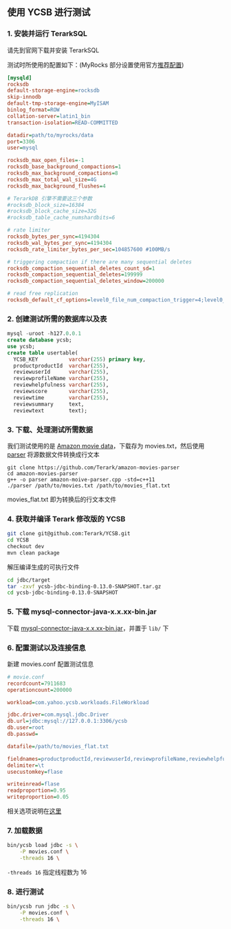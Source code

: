 ## 使用 YCSB 进行测试

### 1. 安装并运行 TerarkSQL

请先到官网下载并安装 TerarkSQL

测试时所使用的配置如下：(MyRocks 部分设置使用官方[推荐配置](https://github.com/facebook/mysql-5.6/wiki/my.cnf-tuning))
```ini
[mysqld]
rocksdb
default-storage-engine=rocksdb
skip-innodb
default-tmp-storage-engine=MyISAM
binlog_format=ROW
collation-server=latin1_bin
transaction-isolation=READ-COMMITTED

datadir=path/to/myrocks/data
port=3306
user=mysql

rocksdb_max_open_files=-1
rocksdb_base_background_compactions=1
rocksdb_max_background_compactions=8
rocksdb_max_total_wal_size=4G
rocksdb_max_background_flushes=4

# TerarkDB 引擎不需要这三个参数
#rocksdb_block_size=16384
#rocksdb_block_cache_size=32G
#rocksdb_table_cache_numshardbits=6

# rate limiter
rocksdb_bytes_per_sync=4194304
rocksdb_wal_bytes_per_sync=4194304
rocksdb_rate_limiter_bytes_per_sec=104857600 #100MB/s

# triggering compaction if there are many sequential deletes
rocksdb_compaction_sequential_deletes_count_sd=1
rocksdb_compaction_sequential_deletes=199999
rocksdb_compaction_sequential_deletes_window=200000

# read free replication
rocksdb_default_cf_options=level0_file_num_compaction_trigger=4;level0_slowdown_writes_trigger=10;level0_stop_writes_trigger=15;memtable_prefix_bloom_size_ratio=0.05;
```

### 2. 创建测试所需的数据库以及表
```sql
mysql -uroot -h127.0.0.1
create database ycsb;
use ycsb;
create table usertable(
  YCSB_KEY          varchar(255) primary key,
  productproductId  varchar(255),
  reviewuserId      varchar(255),
  reviewprofileName varchar(255),
  reviewhelpfulness varchar(255),
  reviewscore       varchar(255),
  reviewtime        varchar(255),
  reviewsummary     text,
  reviewtext        text);
```

### 3. 下载、处理测试所需数据
我们测试使用的是 [Amazon movie data](https://snap.stanford.edu/data/web-Movies.html)，下载存为 movies.txt，然后使用 [parser](https://github.com/Terark/amazon-movies-parser.git) 将源数据文件转换成行文本
```
git clone https://github.com/Terark/amazon-movies-parser
cd amazon-movies-parser
g++ -o parser amazon-moive-parser.cpp -std=c++11
./parser /path/to/movies.txt /path/to/movies_flat.txt
```
movies_flat.txt 即为转换后的行文本文件

### 4. 获取并编译 Terark 修改版的 YCSB
```bash
git clone git@github.com:Terark/YCSB.git
cd YCSB
checkout dev
mvn clean package
```

解压编译生成的可执行文件
```bash
cd jdbc/target
tar -zxvf ycsb-jdbc-binding-0.13.0-SNAPSHOT.tar.gz
cd ycsb-jdbc-binding-0.13.0-SNAPSHOT
```
### 5. 下载 mysql-connector-java-x.x.xx-bin.jar
下载 [mysql-connector-java-x.x.xx-bin.jar](https://dev.mysql.com/downloads/connector/j/5.1.html)，并置于 `lib/` 下

### 6. 配置测试以及连接信息
新建 movies.conf 配置测试信息
```ini
# movie.conf
recordcount=7911683
operationcount=200000

workload=com.yahoo.ycsb.workloads.FileWorkload

jdbc.driver=com.mysql.jdbc.Driver
db.url=jdbc:mysql://127.0.0.1:3306/ycsb
db.user=root
db.passwd=

datafile=/path/to/movies_flat.txt

fieldnames=productproductId,reviewuserId,reviewprofileName,reviewhelpfulness,reviewscore,reviewtime,reviewsummary,reviewtext
delimiter=\t
usecustomkey=flase

writeinread=flase
readproportion=0.95
writeproportion=0.05
```
相关选项说明在[这里](https://github.com/Terark/YCSB/blob/dev/README-terark.md)

### 7. 加载数据
```bash
bin/ycsb load jdbc -s \
    -P movies.conf \
    -threads 16 \
```
`-threads 16` 指定线程数为 16

### 8. 进行测试
```bash
bin/ycsb run jdbc -s \
    -P movies.conf \
    -threads 16 \
```

